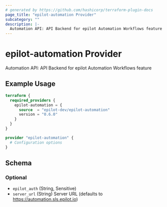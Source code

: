 ```yaml
---
# generated by https://github.com/hashicorp/terraform-plugin-docs
page_title: "epilot-automation Provider"
subcategory: ""
description: |-
  Automation API: API Backend for epilot Automation Workflows feature
---
```


# epilot-automation Provider

Automation API: API Backend for epilot Automation Workflows feature

## Example Usage

```terraform
terraform {
  required_providers {
    epilot-automation = {
      source  = "epilot-dev/epilot-automation"
      version = "0.6.0"
    }
  }
}

provider "epilot-automation" {
  # Configuration options
}
```

<!-- schema generated by tfplugindocs -->
## Schema

### Optional

- `epilot_auth` (String, Sensitive)
- `server_url` (String) Server URL (defaults to https://automation.sls.epilot.io)
